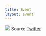 ```yaml
---
title: Event
layout: event
---
```


<section id="event" class="has-text-centered">
<!-- <div class="title">
    {{site.eventdate}}
</div>
<div class="is-size-3">
    at <a class="is-white" href="{{site.eventlocationurl}}" target="_blank">{{site.eventlocation}}</a>
</div>
<hr> -->
<img src="https://pbs.twimg.com/media/EaF-1W5UcAANPLa?format=png"/>
Source <a href="https://twitter.com/dc_9111/status/1268618701013528582">Twitter</a>
</section>